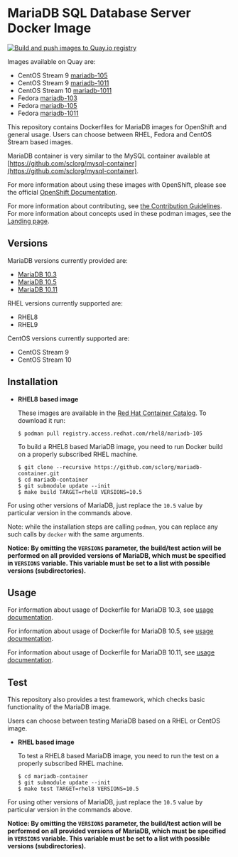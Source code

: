 MariaDB SQL Database Server Docker Image
========================================

[![Build and push images to Quay.io registry](https://github.com/sclorg/mariadb-container/actions/workflows/build-and-push.yml/badge.svg)](https://github.com/sclorg/mariadb-container/actions/workflows/build-and-push.yml)

Images available on Quay are:
* CentOS Stream 9 [mariadb-105](https://quay.io/repository/sclorg/mariadb-105-c9s)
* CentOS Stream 9 [mariadb-1011](https://quay.io/repository/sclorg/mariadb-1011-c9s)
* CentOS Stream 10 [mariadb-1011](https://quay.io/repository/sclorg/mariadb-1011-c10s)
* Fedora [mariadb-103](https://quay.io/repository/fedora/mariadb-103)
* Fedora [mariadb-105](https://quay.io/repository/fedora/mariadb-105)
* Fedora [mariadb-1011](https://quay.io/repository/fedora/mariadb-1011)

This repository contains Dockerfiles for MariaDB images for OpenShift and general usage.
Users can choose between RHEL, Fedora and CentOS Stream based images.

MariaDB container is very similar to the MySQL container available at
[https://github.com/sclorg/mysql-container](https://github.com/sclorg/mysql-container).

For more information about using these images with OpenShift, please see the
official [OpenShift Documentation](https://docs.okd.io/latest/using_images/db_images/mariadb.html).

For more information about contributing, see
[the Contribution Guidelines](https://github.com/sclorg/welcome/blob/master/contribution.md).
For more information about concepts used in these podman images, see the
[Landing page](https://github.com/sclorg/welcome).


Versions
---------------
MariaDB versions currently provided are:
* [MariaDB 10.3](10.3)
* [MariaDB 10.5](10.5)
* [MariaDB 10.11](10.11)

RHEL versions currently supported are:
* RHEL8
* RHEL9

CentOS versions currently supported are:
* CentOS Stream 9
* CentOS Stream 10


Installation
----------------------

*  **RHEL8 based image**

    These images are available in the [Red Hat Container Catalog](https://access.redhat.com/containers/#/registry.access.redhat.com/rhel8/mariadb-105).
    To download it run:

    ```
    $ podman pull registry.access.redhat.com/rhel8/mariadb-105
    ```

    To build a RHEL8 based MariaDB image, you need to run Docker build on a properly
    subscribed RHEL machine.

    ```
    $ git clone --recursive https://github.com/sclorg/mariadb-container.git
    $ cd mariadb-container
    $ git submodule update --init
    $ make build TARGET=rhel8 VERSIONS=10.5
    ```

For using other versions of MariaDB, just replace the `10.5` value by particular version
in the commands above.

Note: while the installation steps are calling `podman`, you can replace any such calls by `docker` with the same arguments.

**Notice: By omitting the `VERSIONS` parameter, the build/test action will be performed
on all provided versions of MariaDB, which must be specified in  `VERSIONS` variable.
This variable must be set to a list with possible versions (subdirectories).**


Usage
---------------------------------

For information about usage of Dockerfile for MariaDB 10.3,
see [usage documentation](10.3).

For information about usage of Dockerfile for MariaDB 10.5,
see [usage documentation](10.5).

For information about usage of Dockerfile for MariaDB 10.11,
see [usage documentation](10.11).

Test
---------------------------------

This repository also provides a test framework, which checks basic functionality
of the MariaDB image.

Users can choose between testing MariaDB based on a RHEL or CentOS image.

*  **RHEL based image**

    To test a RHEL8 based MariaDB image, you need to run the test on a properly
    subscribed RHEL machine.

    ```
    $ cd mariadb-container
    $ git submodule update --init
    $ make test TARGET=rhel8 VERSIONS=10.5
    ```

For using other versions of MariaDB, just replace the `10.5` value by particular version
in the commands above.

**Notice: By omitting the `VERSIONS` parameter, the build/test action will be performed
on all provided versions of MariaDB, which must be specified in  `VERSIONS` variable.
This variable must be set to a list with possible versions (subdirectories).**
